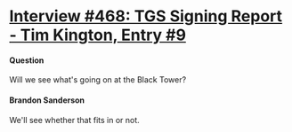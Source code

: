 # [Interview #468: TGS Signing Report - Tim Kington, Entry #9](https://www.theoryland.com/intvmain.php?i=468#9)

#### Question

Will we see what's going on at the Black Tower?

#### Brandon Sanderson

We'll see whether that fits in or not.

